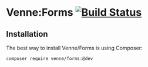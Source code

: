 # Venne:Forms [![Build Status](https://secure.travis-ci.org/Venne/forms.png)](http://travis-ci.org/Venne/forms)

## Installation

The best way to install Venne/Forms is using Composer:

```sh
composer require venne/forms:@dev
```

